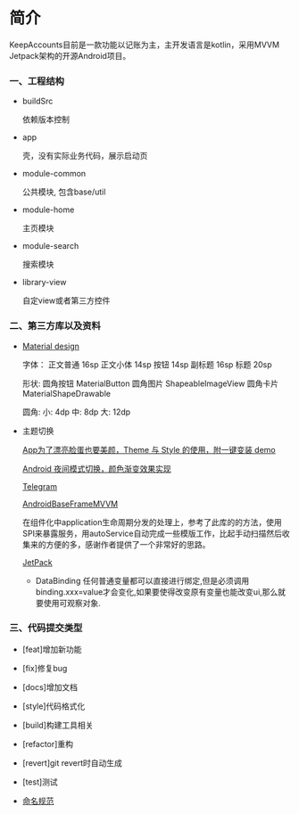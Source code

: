 # 简介
KeepAccounts目前是一款功能以记账为主，主开发语言是kotlin，采用MVVM Jetpack架构的开源Android项目。
### 一、工程结构
- buildSrc

  依赖版本控制

- app

  壳，没有实际业务代码，展示启动页

- module-common

  公共模块, 包含base/util

- module-home

  主页模块

- module-search

  搜索模块

- library-view

  自定view或者第三方控件

### 二、第三方库以及资料
- [Material design](https://material.io/design/)
  
  字体：
  正文普通 16sp
  正文小体 14sp
  按钮    14sp
  副标题   16sp
  标题    20sp 
  
  形状:
  圆角按钮 MaterialButton
  圆角图片 ShapeableImageView
  圆角卡片 MaterialShapeDrawable
  
  圆角:
  小: 4dp
  中: 8dp
  大: 12dp
  
- 主题切换

  [App为了漂亮脸蛋也要美颜，Theme 与 Style 的使用，附一键变装 demo](https://juejin.cn/post/6844904200673968141#heading-28)
  
  [Android 夜间模式切换，颜色渐变效果实现](https://blog.csdn.net/tyzlmjj/article/details/49255019)

  [Telegram](https://github.com/DrKLO/Telegram)

  [AndroidBaseFrameMVVM](https://github.com/Quyunshuo/AndroidBaseFrameMVVM)
  
  在组件化中application生命周期分发的处理上，参考了此库的的方法，使用SPI来暴露服务，用autoService自动完成一些模版工作，比起手动扫描然后收集来的方便的多，感谢作者提供了一个非常好的思路。

  [JetPack](https://developer.android.com/jetpack)
  - DataBinding 任何普通变量都可以直接进行绑定,但是必须调用binding.xxx=value才会变化,如果要使得改变原有变量也能改变ui,那么就要使用可观察对象.

### 三、代码提交类型
- [feat]增加新功能
- [fix]修复bug
- [docs]增加文档
- [style]代码格式化
- [build]构建工具相关
- [refactor]重构
- [revert]git revert时自动生成
- [test]测试
  
- [命名规范](https://cloud.tencent.com/developer/article/1408620)
